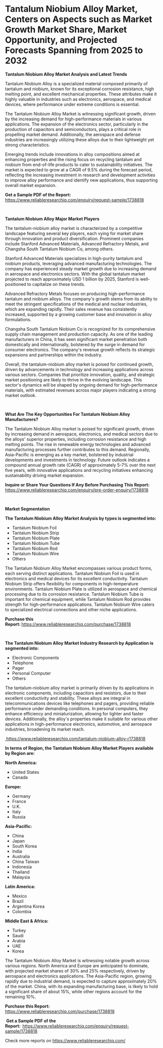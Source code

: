 <p><h1>Tantalum Niobium Alloy Market, Centers on Aspects such as Market Growth Market Share, Market Opportunity, and Projected Forecasts Spanning from 2025 to 2032</h1></p><p><strong>Tantalum Niobium Alloy Market Analysis and Latest Trends</strong></p>
<p><p>Tantalum Niobium Alloy is a specialized material composed primarily of tantalum and niobium, known for its exceptional corrosion resistance, high melting point, and excellent mechanical properties. These attributes make it highly valuable in industries such as electronics, aerospace, and medical devices, where performance under extreme conditions is essential.</p><p>The Tantalum Niobium Alloy Market is witnessing significant growth, driven by the increasing demand for high-performance materials in various applications. The expansion of the electronics sector, particularly in the production of capacitors and semiconductors, plays a critical role in propelling market demand. Additionally, the aerospace and defense industries are increasingly utilizing these alloys due to their lightweight yet strong characteristics.</p><p>Emerging trends include innovations in alloy compositions aimed at enhancing properties and the rising focus on recycling tantalum and niobium from end-of-life products to cater to sustainability initiatives. The market is expected to grow at a CAGR of 9.5% during the forecast period, reflecting the increasing investment in research and development activities to improve alloy performance and identify new applications, thus supporting overall market expansion.</p></p>
<p><strong>Get a Sample PDF of the Report:&nbsp;</strong> <a href="https://www.reliableresearchiq.com/enquiry/request-sample/1738818?utm_campaign=103&utm_medium=2&utm_source=Github&utm_content=ia&utm_term=30012025&utm_id=tantalum-niobium-alloy">https://www.reliableresearchiq.com/enquiry/request-sample/1738818</a></p>
<p>&nbsp;</p>
<p><strong>Tantalum Niobium Alloy Major Market Players</strong></p>
<p><p>The tantalum-niobium alloy market is characterized by a competitive landscape featuring several key players, each vying for market share through innovation and product diversification. Prominent companies include Stanford Advanced Materials, Advanced Refractory Metals, and Changsha South Tantalum Niobium Co, among others.</p><p>Stanford Advanced Materials specializes in high-purity tantalum and niobium products, leveraging advanced manufacturing technologies. The company has experienced steady market growth due to increasing demand in aerospace and electronics sectors. With the global tantalum market projected to reach approximately USD 1 billion by 2025, Stanford is well-positioned to capitalize on these trends.</p><p>Advanced Refractory Metals focuses on producing high-performance tantalum and niobium alloys. The company's growth stems from its ability to meet the stringent specifications of the medical and nuclear industries, which are expanding rapidly. Their sales revenue has consistently increased, supported by a growing customer base and innovation in alloy formulations.</p><p>Changsha South Tantalum Niobium Co is recognized for its comprehensive supply chain management and production capacity. As one of the leading manufacturers in China, it has seen significant market penetration both domestically and internationally, bolstered by the surge in demand for consumer electronics. The company's revenue growth reflects its strategic expansions and partnerships within the industry.</p><p>Overall, the tantalum-niobium alloy market is poised for continued growth, driven by advancements in technology and increasing applications across various sectors. Companies that prioritize innovation, quality, and strategic market positioning are likely to thrive in the evolving landscape. This sector's dynamics will be shaped by ongoing demand for high-performance materials, with estimated revenues across major players indicating a strong market outlook.</p></p>
<p>&nbsp;</p>
<p><strong>What Are The Key Opportunities For Tantalum Niobium Alloy Manufacturers?</strong></p>
<p><p>The Tantalum Niobium Alloy market is poised for significant growth, driven by increasing demand in aerospace, electronics, and medical sectors due to the alloys' superior properties, including corrosion resistance and high melting points. The rise in renewable energy technologies and advanced manufacturing processes further contributes to this demand. Regionally, Asia-Pacific is emerging as a key market, bolstered by industrial developments and investments in technology. Future outlook indicates a compound annual growth rate (CAGR) of approximately 5-7% over the next five years, with innovative applications and recycling initiatives enhancing sustainability driving market expansion.</p></p>
<p><strong>Inquire or Share Your Questions If Any Before Purchasing This Report:</strong> <a href="https://www.reliableresearchiq.com/enquiry/pre-order-enquiry/1738818?utm_campaign=103&utm_medium=2&utm_source=Github&utm_content=ia&utm_term=30012025&utm_id=tantalum-niobium-alloy">https://www.reliableresearchiq.com/enquiry/pre-order-enquiry/1738818</a></p>
<p>&nbsp;</p>
<p><strong>Market Segmentation</strong></p>
<p><strong>The Tantalum Niobium Alloy Market Analysis by types is segmented into:</strong></p>
<p><ul><li>Tantalum Niobium Foil</li><li>Tantalum Niobium Strip</li><li>Tantalum Niobium Plate</li><li>Tantalum Niobium Tube</li><li>Tantalum Niobium Rod</li><li>Tantalum Niobium Wire</li><li>Others</li></ul></p>
<p><p>The Tantalum Niobium Alloy Market encompasses various product forms, each serving distinct applications. Tantalum Niobium Foil is used in electronics and medical devices for its excellent conductivity. Tantalum Niobium Strip offers flexibility for components in high-temperature environments. Tantalum Niobium Plate is utilized in aerospace and chemical processing due to its corrosion resistance. Tantalum Niobium Tube is important for chemical equipment, while Tantalum Niobium Rod provides strength for high-performance applications. Tantalum Niobium Wire caters to specialized electrical connections and other niche applications.</p></p>
<p><strong>Purchase this Report:&nbsp;</strong><a href="https://www.reliableresearchiq.com/purchase/1738818?utm_campaign=103&utm_medium=2&utm_source=Github&utm_content=ia&utm_term=30012025&utm_id=tantalum-niobium-alloy">https://www.reliableresearchiq.com/purchase/1738818</a></p>
<p>&nbsp;</p>
<p><strong>The Tantalum Niobium Alloy Market Industry Research by Application is segmented into:</strong></p>
<p><ul><li>Electronic Components</li><li>Telephone</li><li>Pager</li><li>Personal Computer</li><li>Others</li></ul></p>
<p><p>The tantalum-niobium alloy market is primarily driven by its applications in electronic components, including capacitors and resistors, due to their excellent conductivity and stability. These alloys are integral in telecommunications devices like telephones and pagers, providing reliable performance under demanding conditions. In personal computers, they enhance efficiency and miniaturization, allowing for lighter and faster devices. Additionally, the alloy's properties make it suitable for various other applications in high-performance electronics, automotive, and aerospace industries, broadening its market reach.</p></p>
<p><a href="https://www.reliableresearchiq.com/tantalum-niobium-alloy-r1738818?utm_campaign=103&utm_medium=2&utm_source=Github&utm_content=ia&utm_term=30012025&utm_id=tantalum-niobium-alloy">&nbsp;https://www.reliableresearchiq.com/tantalum-niobium-alloy-r1738818</a></p>
<p><strong>In terms of Region, the Tantalum Niobium Alloy Market Players available by Region are:</strong></p>
<p>
    <p> <strong> North America: </strong>
        <ul>
            <li>United States</li>
            <li>Canada</li>
        </ul>
        </p> 
    <p> <strong> Europe: </strong>
        <ul>
            <li>Germany</li>
            <li>France</li>
            <li>U.K.</li>
            <li>Italy</li>
            <li>Russia</li>
        </ul>
        </p> 
    <p> <strong> Asia-Pacific: </strong>
        <ul>
            <li>China</li>
            <li>Japan</li>
            <li>South Korea</li>
            <li>India</li>
            <li>Australia</li>
            <li>China Taiwan</li>
            <li>Indonesia</li>
            <li>Thailand</li>
            <li>Malaysia</li>
        </ul>
        </p> 
    <p> <strong> Latin America: </strong>
        <ul>
            <li>Mexico</li>
            <li>Brazil</li>
            <li>Argentina Korea</li>
            <li>Colombia</li>
        </ul>
        </p> 
    <p> <strong> Middle East & Africa: </strong>
        <ul>
            <li>Turkey</li>
            <li>Saudi</li>
            <li>Arabia</li>
            <li>UAE</li>
            <li>Korea</li>
        </ul>
    </p>
    </p>
<p><p>The Tantalum Niobium Alloy Market is witnessing notable growth across various regions. North America and Europe are anticipated to dominate, with projected market shares of 30% and 25% respectively, driven by aerospace and electronics applications. The Asia-Pacific region, growing rapidly due to industrial demand, is expected to capture approximately 20% of the market. China, with its expanding manufacturing base, is likely to hold a significant share of about 15%, while other regions account for the remaining 10%.</p></p>
<p><strong>Purchase this Report: </strong><a href="https://www.reliableresearchiq.com/purchase/1738818?utm_campaign=103&utm_medium=2&utm_source=Github&utm_content=ia&utm_term=30012025&utm_id=tantalum-niobium-alloy">https://www.reliableresearchiq.com/purchase/1738818</a></p>
<p>&nbsp;<strong>Get a Sample PDF of the Report:&nbsp;&nbsp;</strong><a href="https://www.reliableresearchiq.com/enquiry/request-sample/1738818?utm_campaign=103&utm_medium=2&utm_source=Github&utm_content=ia&utm_term=30012025&utm_id=tantalum-niobium-alloy">https://www.reliableresearchiq.com/enquiry/request-sample/1738818</a></p>
<p><strong></strong></p>
<p>Check more reports on <a href="https://www.reliableresearchiq.com/?utm_campaign=103&utm_medium=2&utm_source=Github&utm_content=ia&utm_term=30012025&utm_id=tantalum-niobium-alloy">https://www.reliableresearchiq.com/</a></p>